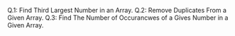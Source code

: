 Q.1: Find Third Largest Number in an Array.
Q.2: Remove Duplicates From a Given Array.
Q.3: Find The Number of Occurancwes of a Gives Number in a Given Array.
